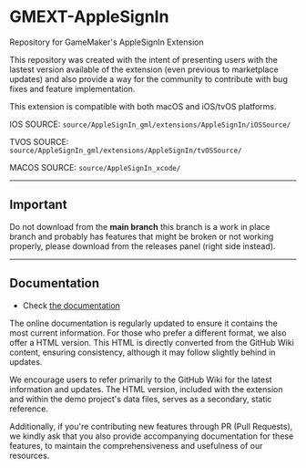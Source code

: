 # GMEXT-AppleSignIn
Repository for GameMaker's AppleSignIn Extension

This repository was created with the intent of presenting users with the lastest version available of the extension (even previous to marketplace updates) and also provide a way for the community to contribute with bug fixes and feature implementation.

This extension is compatible with both macOS and iOS/tvOS platforms.

IOS SOURCE: `source/AppleSignIn_gml/extensions/AppleSignIn/iOSSource/`

TVOS SOURCE: `source/AppleSignIn_gml/extensions/AppleSignIn/tvOSSource/`

MACOS SOURCE: `source/AppleSignIn_xcode/`

---

## Important

Do not download from the **main branch** this branch is a work in place branch and probably has features that might be broken or not working properly, please download from the releases panel (right side instead).

---

## Documentation

* Check [the documentation](../../wiki)

The online documentation is regularly updated to ensure it contains the most current information. For those who prefer a different format, we also offer a HTML version. This HTML is directly converted from the GitHub Wiki content, ensuring consistency, although it may follow slightly behind in updates.

We encourage users to refer primarily to the GitHub Wiki for the latest information and updates. The HTML version, included with the extension and within the demo project's data files, serves as a secondary, static reference.

Additionally, if you're contributing new features through PR (Pull Requests), we kindly ask that you also provide accompanying documentation for these features, to maintain the comprehensiveness and usefulness of our resources.
